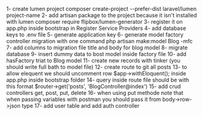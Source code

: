 1- create lumen project composer create-project --prefer-dist laravel/lumen project-name
2- add artisan package to the project because it isn't installed with lumen composer require flipbox/lumen-generator
3- register it on app.php inside bootstrap in  Register Service Providers
4- add database keys to .env file
5- generate application key
6- generate model factory controller migration with one command php artisan make:model Blog -mfc
7- add columns to migration file title and body for blog model
8- migrate database
9- insert dummy data to bost model inside factory file
10- add hasFactory triat to Blog model
11- create new records with tinker (you should write full bath to model file)
12- create route to git all posts
13- to allow elequent we should uncomment row $app->withEloquent(); inside app.php inside bootstrap folder
14- query inside route file should be with this format $router->get('posts', 'BlogController@index')
15- add crud controllers get, post, put, delete
16- when using put methode note that when passing variables with postman you should pass it from 
    body->row->json  type
17- add user table and add auth controller




